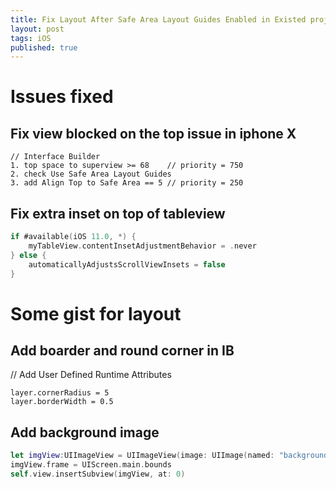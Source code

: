 ```yaml
---
title: Fix Layout After Safe Area Layout Guides Enabled in Existed project
layout: post
tags: iOS
published: true
---
```


# Issues fixed

## Fix view blocked on the top issue in iphone X  
```
// Interface Builder
1. top space to superview >= 68    // priority = 750
2. check Use Safe Area Layout Guides
3. add Align Top to Safe Area == 5 // priority = 250
```

## Fix extra inset on top of tableview  
```swift
if #available(iOS 11.0, *) {
    myTableView.contentInsetAdjustmentBehavior = .never
} else {
    automaticallyAdjustsScrollViewInsets = false
}
```

# Some gist for layout
## Add boarder and round corner in IB  
// Add User Defined Runtime Attributes
```
layer.cornerRadius = 5
layer.borderWidth = 0.5
```

## Add background image
```swift
let imgView:UIImageView = UIImageView(image: UIImage(named: "background.png")!)
imgView.frame = UIScreen.main.bounds
self.view.insertSubview(imgView, at: 0)
```



